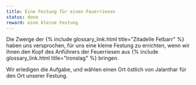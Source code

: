 ```yaml
---
title: Eine Festung für einen Feuerriesen
status: done
reward: eine kleine Festung
---
```


Die Zwerge der {% include glossary_link.html title="Zitadelle Felbarr" %} haben uns versprochen, für
uns eine kleine Festung zu errichten, wenn wir ihnen den Kopf des Anführers der Feuerriesen aus {%
include glossary_link.html title="Ironslag" %} bringen.

Wir erledigen die Aufgabe, und wählen einen Ort östlich von Jalanthar für den Ort unserer Festung.
